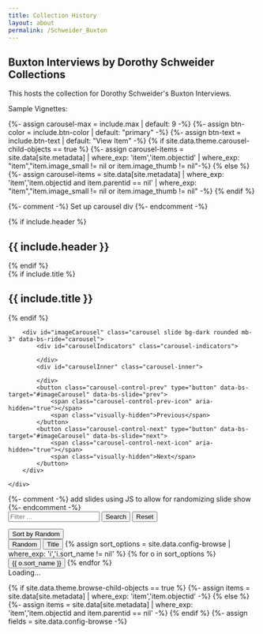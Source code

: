 ```yaml
---
title: Collection History
layout: about
permalink: /Schweider_Buxton
---
```

## Buxton Interviews by Dorothy Schweider Collections

This hosts the collection for Dorothy Schweider's Buxton Interviews.


Sample Vignettes:

{%- assign carousel-max = include.max | default: 9 -%}
{%- assign btn-color = include.btn-color | default: "primary" -%}
{%- assign btn-text = include.btn-text | default: "View Item" -%}
{% if site.data.theme.carousel-child-objects == true %}
{%- assign carousel-items = site.data[site.metadata] | where_exp: 'item','item.objectid' | where_exp: "item","item.image_small != nil or item.image_thumb != nil"-%}
{% else %}
{%- assign carousel-items = site.data[site.metadata] | where_exp: 'item','item.objectid and item.parentid == nil' | where_exp: "item","item.image_small != nil or item.image_thumb != nil" -%}
{% endif %}

{%- comment -%}
    Set up carousel div
{%- endcomment -%}
<style>
    #imageCarousel .carousel-item { height: {{ include.height | remove: 'px' | strip | default: '300' }}px; }
</style>
<div class="card mb-3">
    {% if include.header %}<h2 class="card-header h5">{{ include.header }}</h2>{% endif %}
    <div class="card-body">
        {% if include.title %}<h2 class="card-title h5">{{ include.title }}</h2>{% endif %}
        
        <div id="imageCarousel" class="carousel slide bg-dark rounded mb-3" data-bs-ride="carousel">
            <div id="carouselIndicators" class="carousel-indicators">
                
            </div>
            <div id="carouselInner" class="carousel-inner">
                
            </div>
            <button class="carousel-control-prev" type="button" data-bs-target="#imageCarousel" data-bs-slide="prev">
                <span class="carousel-control-prev-icon" aria-hidden="true"></span>
                <span class="visually-hidden">Previous</span>
            </button>
            <button class="carousel-control-next" type="button" data-bs-target="#imageCarousel" data-bs-slide="next">
                <span class="carousel-control-next-icon" aria-hidden="true"></span>
                <span class="visually-hidden">Next</span>
            </button>
        </div>
            
    </div>
</div>
{%- comment -%}
    add slides using JS to allow for randomizing slide show
{%- endcomment -%}
<script>
    /* add item data */
    // title,objectid,image_thumb/small
    var carouselItems = [ {% for c in carousel-items %}[ {{ c.title | escape | jsonify }}, "{{ c.objectid }}", {% if c.image_small %}{{ c.image_small | relative_url | jsonify }}{% else %}{{ c.image_thumb | relative_url | jsonify }}{% endif %}, "{{ c.parentid }}", {{ c.image_alt_text | default: c.title | escape | jsonify }} ]{% unless forloop.last %}, {% endunless %}{% endfor %}];
    /* shuffle items */
    carouselItems.sort(function() { return 0.5 - Math.random() });

    /* add items to carousel */
    var carousel = document.getElementById("carouselInner");
    var carouselIndicators = document.getElementById("carouselIndicators");
    var slides = "";
    var indicators = "";
    var i, itemImg, itemLink;
    for (i=0; i < {{ carousel-items | size | at_most: carousel-max }}; i++) {
        // calculate item image location
        itemImg = carouselItems[i][2];
        // calculate item link
        if (carouselItems[i][3]){
            itemLink = '{{ '/items/' | relative_url }}' + carouselItems[i][3] + '.html#' + carouselItems[i][1];}
        else {
            itemLink = '{{ '/items/' | relative_url }}' + carouselItems[i][1] + '.html';
        }   
        // create indicator 
        indicator = `<button type="button" data-bs-target="#imageCarousel" data-bs-slide-to="${i.toString()}" ${ i == 0 ? 'class="active" aria-current="true" ' : '' }aria-label="Slide ${i.toString()}"></button>`;
        // create slide
        slide = `<div class="carousel-item py-2${ i == 0 ? ' active' : '' }">
            <img class="d-block h-100 mx-auto lazyload" alt="${carouselItems[i][4]}" data-src="${itemImg}">
            <div class="carousel-caption">
                <h3 class="carousel-item-title text-white py-2 h6">${carouselItems[i][0]}</h3>
                <a href="${itemLink}" class="btn btn-sm btn-{{ btn-color }}">{{ btn-text }}</a>
            </div></div>`;
        slides += slide;
        indicators += indicator;
    }
    // add indicators to page 
    carouselIndicators.innerHTML = indicators;
    // add slides to the page
    carousel.innerHTML = slides;
</script>

<div class="row mb-3 justify-content-center">
    <div class="col-md-8 text-center">
        <form role="search" id="lunrSearch" onsubmit="submitFilter(); return false;">
            <div class="input-group input-group-lg">
                <input type="text" class="form-control" id="filterTextBox" placeholder="Filter ... " aria-label="Search"> 
                <button class="btn btn-success" type="submit" title="Filter items" id="filterButton" >Search</button>
                <button class="btn btn-outline-secondary filter" onclick="resetFilter(); return false;" data-filter="">Reset</button>
            </div>
        </form>
        <div class="h2" id="numberOf"></div>
    </div>
    <div class="col-md-2">
        <div class="dropdown">
            <button class="btn btn-secondary mt-1 dropdown-toggle" type="button" id="browseSortButton" data-bs-toggle="dropdown" aria-haspopup="true" aria-expanded="false">
                Sort by <span id="sortFilter">Random</span>
            </button>
            <div class="dropdown-menu browse-sort-menu" aria-labelledby="browseSortButton">
                <button class="dropdown-item browse-sort-item active" data-filter="random">Random</button>
                <button class="dropdown-item browse-sort-item" data-filter="title">Title</button>
                {% assign sort_options = site.data.config-browse | where_exp: 'i','i.sort_name != nil' %}
                {% for o in sort_options %}
                <button class="dropdown-item browse-sort-item" data-filter="{{ o.field | escape }}">{{ o.sort_name }}</button>
                {% endfor %}
            </div>
        </div>
    </div>
</div>

<div id="loadingIcon" class="text-center">
    <div class="spinner-border text-dark" role="status"><span class="visually-hidden">Loading...</span></div>
</div>

<div class="row" id="browseItems"></div>

{% if site.data.theme.browse-child-objects == true %}
{%- assign items = site.data[site.metadata] | where_exp: 'item','item.objectid' -%}
{% else %}
{%- assign items = site.data[site.metadata] | where_exp: 'item','item.objectid and item.parentid == nil' -%}
{% endif %}
{%- assign fields = site.data.config-browse -%}
<script>

/* add items */
var items = [
    {% for item in items %}
    { {% for f in fields %}{% if item[f.field] %}{{ f.field | escape | jsonify }}:{{ item[f.field] | strip | jsonify }}, {%- endif -%}{%- endfor -%}
        {% if item.image_thumb %}"img": {{ item.image_thumb | relative_url | jsonify }}, {%- endif -%} 
        {% if item.display_template %}"template": {{ item.display_template | replace: "_"," " | jsonify }}, {%- endif -%}
        {% if item.format %}"format": {{ item.format | jsonify }}, {%- endif -%}
        {% if item.image_alt_text %}"alt": {{ item.image_alt_text | escape | jsonify }}, {%- endif -%}
        "title":{{ item.title | strip | escape | jsonify }},
        {% if item.parentid %}"parent": {{ item.parentid | jsonify }}, {%- endif -%}
        "id":{{ item.objectid | jsonify }} }{% unless forloop.last %},{% endunless %}{%- endfor -%}
];

{% include js/get-icon.js %}

/* function to create cards for each item */ 
function makeCard(obj) {
    // placeholder image for lazyload
    var placeholder = "data:image/svg+xml,%3Csvg xmlns='http://www.w3.org/2000/svg' viewBox='0 0 3 2'%3E%3C/svg%3E";
    // find item link
    var itemHref = `{{ '/items/' | relative_url }}${ obj.parent ? obj.parent + ".html#" + obj.id : obj.id + ".html"}`; 
    // find image
    var imgSrc, thumbIcon;
    // if there is a thumb in the csv display it
    if(obj.img) {
        imgSrc = obj.img;
    // else add an icon based on display_template or format
    } else {
        thumbIcon = getIcon(obj.template,obj.format,"thumb");
    }
    var imgAlt = obj.alt ? obj.alt : obj.title;

    // start card
    var card = '<div class="item col-lg-4 col-md-6 mb-2"><div class="card">';
    // top image for items with image
    if(imgSrc) {
        card += '<a href="' + itemHref + '"> <img class="card-img-top lazyload" src="' + placeholder + '" data-src="' + imgSrc + '" alt="' + imgAlt + '"></a>';
    }
    // title
    card += '<div class="card-body text-center"> <h3 class="card-title h4"><a href="' + itemHref + '" class="text-dark">' + obj.title + '</a></h3>';
    // icon thumb for item without image
    if(thumbIcon){
        card += '<p><a href="' + itemHref + '">' + thumbIcon + '</a></p>';
    }
    // other fields
    card += '<p class="card-text">';
    {% for f in fields %}{% unless f.hidden == 'true' %}
    if(obj[{{ f.field | jsonify }}]){
    {% if f.display_name %}card += '<strong>{{ f.display_name }}:</strong> ';{% endif %}
    {% if f.btn == 'true' %}
    var btns = obj[{{ f.field | jsonify }}].split(";");
    for (var i = 0, len = btns.length; i < len; i++) {
        if(btns[i] != "") {
        card += '<a class="btn btn-sm btn-secondary m-1 text-wrap" href="{{ page.url | relative_url }}#' + encodeURIComponent(btns[i].trim()) + '">' + btns[i].trim() + '</a>';
        }
    }
    {% else %}
    card += obj[{{ f.field | jsonify }}];
    {% endif %}
    {% unless forloop.last %}card += '<br>';{% endunless %}
    }
    {% endunless %}{% endfor %}
    card += '</p>';
    // media type
    if(obj.template && obj.template != "") {
        mediaIcon = getIcon(obj.template,obj.format,"hidden");
        card += '<p class="card-text"><small><a class="btn btn-sm btn-outline-secondary" href="{{ page.url | relative_url }}#' + encodeURIComponent(obj.template) + '">' + 
        obj.template.toUpperCase() + ' ' + mediaIcon + '</a></small></p>';
    }
    // view button
    card += '<hr><a href="' + itemHref + '" class="btn btn-sm btn-light" title="link to ' + obj.title + '">View Full Record</a>';
    // close divs
    card += '</div></div></div>';
    // send back big string
    return card;
}

/* filter items function */
function filterItems(arr,q) {
    // show loading icon
    loadingIcon.classList.remove("d-none");
    // dont filter if no q 
    if (q=="") { 
        var filteredItems = arr; 
    } else {
        q = q.trim().toUpperCase(); 
        // js indexOf filter
        var filteredItems = [];
        for (var i = 0, len = arr.length; i < len; i++) {
            var val = "";
        for (var k in arr[i]) { val += arr[i][k] + " "; }
            if(val.toUpperCase().indexOf(q) != -1){
                filteredItems.push(arr[i]);
            }
        }
    }
    // add number 
    document.querySelector("#numberOf").innerHTML = filteredItems.length + " of {{ items | size }} items";
    
    // add stuff, make cards first in giant var, then add all at once to speed things up
    var cards = "";
    for (var i = 0, len = filteredItems.length; i < len; i++) {
        cards += makeCard(filteredItems[i]);
    }
    browseItemsDiv.innerHTML = cards;

    // finish
    filterButton.focus();
    loadingIcon.classList.add("d-none");
};

/* Fisher-Yates shuffle https://bost.ocks.org/mike/shuffle/ */
function shuffle(array) {
    var m = array.length, t, i;
    while (m) {
        i = Math.floor(Math.random() * m--);
        t = array[m];
        array[m] = array[i];
        array[i] = t;
    }
    return array;
}

/* init browse page */

/* randomize items once at page load */
shuffle(items);

/* set some elements */ 
var loadingIcon = document.querySelector("#loadingIcon");
var filterTextBox = document.querySelector('#filterTextBox');
var filterButton = document.querySelector("#filterButton");
var browseItemsDiv = document.querySelector("#browseItems");

/* filter if hash in initial URL */
var query = "";
if(window.location.hash) {
    query = decodeURIComponent(location.hash.substr(1));
    filterTextBox.value = query;
    filterItems(items,query);
} else {
    query = "";
    filterItems(items,query);
}

/* filter form */
function submitFilter() {
    query = filterTextBox.value;
    window.location.hash = encodeURIComponent(query);
}
/* reset filters */ 
function resetFilter() {
    query = "";
    filterTextBox.value = query;
    window.location.hash = encodeURIComponent(query);
}

/* filter if hash changes */ 
window.addEventListener("hashchange", function() {
    // read hash
    query = decodeURIComponent(location.hash.substr(1));
    filterTextBox.value = query;
    // filter
    filterItems(items,query);
});

/* item array sorting function */
function sorting(json_object, key_to_sort_by) {
    function sortByKey(a, b) {
        var x = a[key_to_sort_by];
        var y = b[key_to_sort_by];
        if (typeof x === 'string' ) { x = x.toUpperCase(); }
        if (typeof y === 'string' ) { y = y.toUpperCase(); }
        return ((x==null) ? 1: (y==null) ? -1: (x < y) ? -1 : ((x > y) ? 1 : 0));
    }
    json_object.sort(sortByKey);
};

/* add sort function on click of sort options */
var sortFilter = document.querySelector("#sortFilter");
var sortOptions = document.querySelectorAll(".browse-sort-item");
sortOptions.forEach((button) => {
  button.addEventListener("click", (event) => {
    // get the sort field
    var field = button.dataset.filter;
    var display_name = button.textContent;
    // get current filter
    var query = filterTextBox.value;
    // switch active sort option
    sortOptions.forEach((option) => { option.classList.remove("active"); } );
    button.classList.add("active");
    sortFilter.innerHTML = display_name;
    // send to sort and filter
    if (field != 'random') {
        sorting(items, field);
        filterItems(items, query);
    }
    else {
        shuffle(items);
        filterItems(items, query);
    }
  });
}); 

</script>
